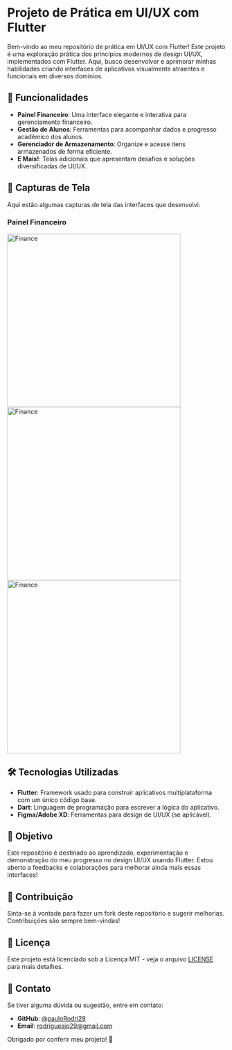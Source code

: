 # Projeto de Prática em UI/UX com Flutter

Bem-vindo ao meu repositório de prática em UI/UX com Flutter! Este projeto é uma exploração prática dos princípios modernos de design UI/UX, implementados com Flutter. Aqui, busco desenvolver e aprimorar minhas habilidades criando interfaces de aplicativos visualmente atraentes e funcionais em diversos domínios.

## 🚀 Funcionalidades

- **Painel Financeiro**: Uma interface elegante e interativa para gerenciamento financeiro.
- **Gestão de Alunos**: Ferramentas para acompanhar dados e progresso acadêmico dos alunos.
- **Gerenciador de Armazenamento**: Organize e acesse itens armazenados de forma eficiente.
- **E Mais!**: Telas adicionais que apresentam desafios e soluções diversificadas de UI/UX.

## 📸 Capturas de Tela

Aqui estão algumas capturas de tela das interfaces que desenvolvi:

### Painel Financeiro

<img src="assets/screenshot/finance/screen_login.png" alt="Finance" width="400">
<img src="assets/screenshot/finance/screen_home.png" alt="Finance" width="400">
<img src="assets/screenshot/finance/screen_stastic.png" alt="Finance" width="400">

## 🛠️ Tecnologias Utilizadas

- **Flutter**: Framework usado para construir aplicativos multiplataforma com um único código base.
- **Dart**: Linguagem de programação para escrever a lógica do aplicativo.
- **Figma/Adobe XD**: Ferramentas para design de UI/UX (se aplicável).

## 🌟 Objetivo

Este repositório é destinado ao aprendizado, experimentação e demonstração do meu progresso no design UI/UX usando Flutter. Estou aberto a feedbacks e colaborações para melhorar ainda mais essas interfaces!

## 🤝 Contribuição

Sinta-se à vontade para fazer um fork deste repositório e sugerir melhorias. Contribuições são sempre bem-vindas!

## 📄 Licença

Este projeto está licenciado sob a Licença MIT - veja o arquivo [LICENSE](LICENSE) para mais detalhes.

## 💬 Contato

Se tiver alguma dúvida ou sugestão, entre em contato:

- **GitHub**: [@pauloRodri29](https://github.com/pauloRodri29)
- **Email**: [rodriguesjp29@gmail.com](mailto:rodriguesjp29@gmail.com)

Obrigado por conferir meu projeto! 🚀
